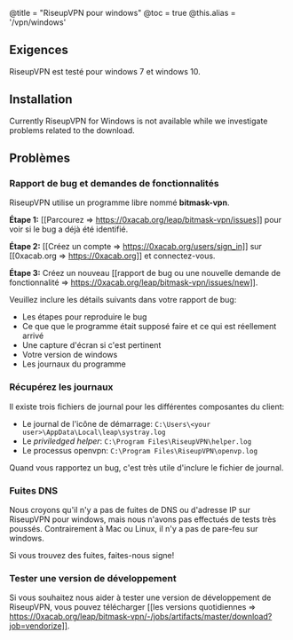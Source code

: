 @title = "RiseupVPN pour windows"
@toc = true
@this.alias = '/vpn/windows'

## Exigences

RiseupVPN est testé pour windows 7 et windows 10.

## Installation

Currently RiseupVPN for Windows is not available while we investigate problems related to the download.

## Problèmes

### Rapport de bug et demandes de fonctionnalités

RiseupVPN utilise un programme libre nommé <b>bitmask-vpn</b>.

**Étape 1:** [[Parcourez => https://0xacab.org/leap/bitmask-vpn/issues]] pour voir si le bug a déjà été identifié.

**Étape 2:** [[Créez un compte => https://0xacab.org/users/sign_in]] sur [[0xacab.org => https://0xacab.org]] et connectez-vous.

**Étape 3:** Créez un nouveau [[rapport de bug ou une nouvelle demande de fonctionnalité => https://0xacab.org/leap/bitmask-vpn/issues/new]].

Veuillez inclure les détails suivants dans votre rapport de bug:

* Les étapes pour reproduire le bug
* Ce que que le programme était supposé faire et ce qui est réellement arrivé
* Une capture d'écran si c'est pertinent
* Votre version de windows
* Les journaux du programme

### Récupérez les journaux

Il existe trois fichiers de journal pour les différentes composantes du client:

* Le journal de l'icône de démarrage: `C:\Users\<your user>\AppData\Local\leap\systray.log`
* Le *priviledged helper*: `C:\Program Files\RiseupVPN\helper.log`
* Le processus openvpn: `C:\Program Files\RiseupVPN\openvp.log`

Quand vous rapportez un bug, c'est très utile d'inclure le fichier de journal.

### Fuites DNS

Nous croyons qu'il n'y a pas de fuites de DNS ou d'adresse IP sur RiseupVPN pour windows, mais nous n'avons pas effectués de tests très poussés. Contrairement à Mac ou Linux, il n'y a pas de pare-feu sur windows.

Si vous trouvez des fuites, faites-nous signe!

### Tester une version de développement

Si vous souhaitez nous aider à tester une version de développement de RiseupVPN, vous pouvez télécharger [[les versions quotidiennes => https://0xacab.org/leap/bitmask-vpn/-/jobs/artifacts/master/download?job=vendorize]].
